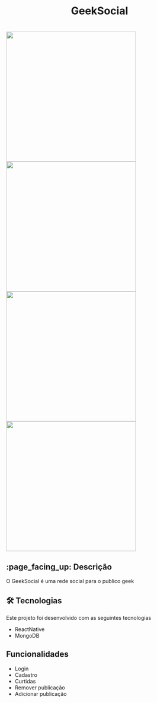 
<h1 align="center">
GeekSocial
</h1>

<h1 align=space-between>
<img src="https://user-images.githubusercontent.com/50469852/120119194-b4454780-c16c-11eb-9788-9e2cb43aee12.png" width="350"/>
<img src="https://user-images.githubusercontent.com/50469852/120119328-857ba100-c16d-11eb-9b3f-15c2ca2aa0a0.png" width="350"/>
<img src="https://user-images.githubusercontent.com/50469852/120119379-d1c6e100-c16d-11eb-8a84-9d15ad459b40.png" width="350"/>
<img src="https://user-images.githubusercontent.com/50469852/120119392-e30fed80-c16d-11eb-9ae1-93381139279d.png" width="350"/>
</h1>

<h2>  
:page_facing_up: Descrição 
</h2>
  
<p> O GeekSocial é uma rede social para o publico geek</p>

<h2>🛠 Tecnologias </h2>
<p>Este projeto foi desenvolvido com as seguintes tecnologias</p>
<ul>
<li>ReactNative</li>
<li>MongoDB</li>
</ul>

<h2> Funcionalidades </h2>
<ul>
<li>Login</li>
<li>Cadastro</li>
<li>Curtidas</li>
<li>Remover publicação</li>
<li>Adicionar publicação</li>
</ul> 

